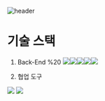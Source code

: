 ![header](https://capsule-render.vercel.app/api?type=waving&color=gradient&height=300&section=header&text=%20JOEUNJI%20README!%20)


# 기술 스택 
1. Back-End %20
<img src="https://img.shields.io/badge/Python-3776AB?style=flat-square&logo=Python&logoColor=white"/><img src="https://img.shields.io/badge/MySQL-4479A1?style=flat-square&logo=MySQL&logoColor=white"/><img src="https://img.shields.io/badge/spring-6DB33F?style=flat-square&logo=spring&logoColor=white"/><img src="https://img.shields.io/badge/springboot-6DB33F?style=flat-square&logo=springboot&logoColor=white"/><img src="https://img.shields.io/badge/springboot-6DB33F?style=flat-square&logo=springsecurity&logoColor=white"/>

2. 협업 도구
<img src="https://img.shields.io/badge/github-181717?style=flat-square&logo=github&logoColor=white"/>
<img src="https://img.shields.io/badge/intellijidea-000000?style=flat-square&logo=intellijidea&logoColor=white"/>




